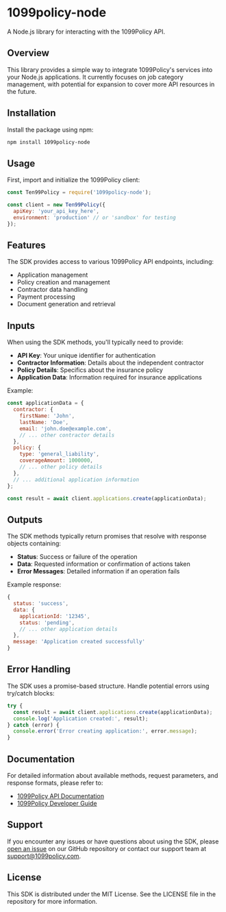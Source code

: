 # 1099policy-node

A Node.js library for interacting with the 1099Policy API.

## Overview

This library provides a simple way to integrate 1099Policy's services into your Node.js applications. It currently focuses on job category management, with potential for expansion to cover more API resources in the future.

## Installation

Install the package using npm:

```bash
npm install 1099policy-node
```

## Usage

First, import and initialize the 1099Policy client:

```javascript
const Ten99Policy = require('1099policy-node');

const client = new Ten99Policy({
  apiKey: 'your_api_key_here',
  environment: 'production' // or 'sandbox' for testing
});
```

## Features

The SDK provides access to various 1099Policy API endpoints, including:

- Application management
- Policy creation and management
- Contractor data handling
- Payment processing
- Document generation and retrieval

## Inputs

When using the SDK methods, you'll typically need to provide:

- **API Key**: Your unique identifier for authentication
- **Contractor Information**: Details about the independent contractor
- **Policy Details**: Specifics about the insurance policy
- **Application Data**: Information required for insurance applications

Example:

```javascript
const applicationData = {
  contractor: {
    firstName: 'John',
    lastName: 'Doe',
    email: 'john.doe@example.com',
    // ... other contractor details
  },
  policy: {
    type: 'general_liability',
    coverageAmount: 1000000,
    // ... other policy details
  },
  // ... additional application information
};

const result = await client.applications.create(applicationData);
```

## Outputs

The SDK methods typically return promises that resolve with response objects containing:

- **Status**: Success or failure of the operation
- **Data**: Requested information or confirmation of actions taken
- **Error Messages**: Detailed information if an operation fails

Example response:

```javascript
{
  status: 'success',
  data: {
    applicationId: '12345',
    status: 'pending',
    // ... other application details
  },
  message: 'Application created successfully'
}
```

## Error Handling

The SDK uses a promise-based structure. Handle potential errors using try/catch blocks:

```javascript
try {
  const result = await client.applications.create(applicationData);
  console.log('Application created:', result);
} catch (error) {
  console.error('Error creating application:', error.message);
}
```

## Documentation

For detailed information about available methods, request parameters, and response formats, please refer to:

- [1099Policy API Documentation](https://www.1099policy.com/docs)
- [1099Policy Developer Guide](https://docs.1099policy.com/)

## Support

If you encounter any issues or have questions about using the SDK, please [open an issue](https://github.com/1099policy/1099policy-node/issues) on our GitHub repository or contact our support team at support@1099policy.com.

## License

This SDK is distributed under the MIT License. See the LICENSE file in the repository for more information.
